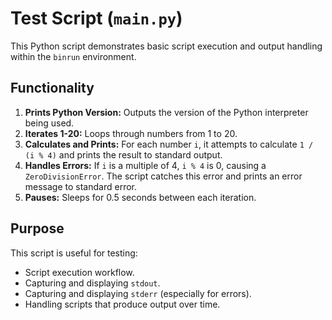 # Test Script (`main.py`)

This Python script demonstrates basic script execution and output handling within the `binrun` environment.

## Functionality

1.  **Prints Python Version:** Outputs the version of the Python interpreter being used.
2.  **Iterates 1-20:** Loops through numbers from 1 to 20.
3.  **Calculates and Prints:** For each number `i`, it attempts to calculate `1 / (i % 4)` and prints the result to standard output.
4.  **Handles Errors:** If `i` is a multiple of 4, `i % 4` is 0, causing a `ZeroDivisionError`. The script catches this error and prints an error message to standard error.
5.  **Pauses:** Sleeps for 0.5 seconds between each iteration.

## Purpose

This script is useful for testing:
*   Script execution workflow.
*   Capturing and displaying `stdout`.
*   Capturing and displaying `stderr` (especially for errors).
*   Handling scripts that produce output over time.
